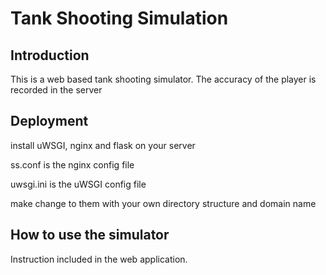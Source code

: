 # Tank Shooting Simulation

## Introduction

This is a web based tank shooting simulator. The accuracy of the player is recorded in the server

## Deployment

install uWSGI, nginx and flask on your server

ss.conf is the nginx config file

uwsgi.ini is the uWSGI config file

make change to them with your own directory structure and domain name

## How to use the simulator

Instruction included in the web application.
